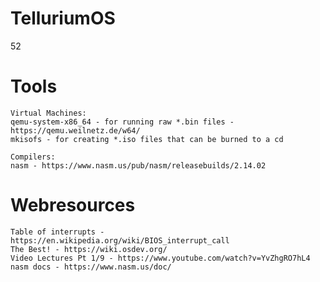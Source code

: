 # TelluriumOS
52


# Tools
    Virtual Machines:
    qemu-system-x86_64 - for running raw *.bin files - https://qemu.weilnetz.de/w64/
    mkisofs - for creating *.iso files that can be burned to a cd
    
    Compilers:
    nasm - https://www.nasm.us/pub/nasm/releasebuilds/2.14.02
    
# Webresources
    Table of interrupts - https://en.wikipedia.org/wiki/BIOS_interrupt_call
    The Best! - https://wiki.osdev.org/
    Video Lectures Pt 1/9 - https://www.youtube.com/watch?v=YvZhgRO7hL4
    nasm docs - https://www.nasm.us/doc/
